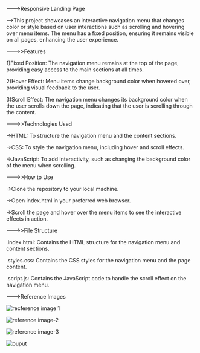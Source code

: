 --->Responsive Landing Page

-->This project showcases an interactive navigation menu that changes color or style based on user interactions such as scrolling and hovering over menu items. The menu has a fixed position, ensuring it remains visible on all pages, enhancing the user experience.

--->>Features

1)Fixed Position: The navigation menu remains at the top of the page, providing easy access to the main sections at all times.

2)Hover Effect: Menu items change background color when hovered over, providing visual feedback to the user.

3)Scroll Effect: The navigation menu changes its background color when the user scrolls down the page, indicating that the user is scrolling through the content.

--->>Technologies Used

->HTML: To structure the navigation menu and the content sections.

->CSS: To style the navigation menu, including hover and scroll effects.

->JavaScript: To add interactivity, such as changing the background color of the menu when scrolling.

--->>How to Use

->Clone the repository to your local machine.

->Open index.html in your preferred web browser.

->Scroll the page and hover over the menu items to see the interactive effects in action.

--->>File Structure

.index.html: Contains the HTML structure for the navigation menu and content sections.

.styles.css: Contains the CSS styles for the navigation menu and the page content.

.script.js: Contains the JavaScript code to handle the scroll effect on the navigation menu.

--->Reference Images

![recference image 1](https://github.com/vamsee2004/Prodigyinfotech-1/assets/163383859/ec39cac7-d919-4196-8561-d1d7ae1a23ec)

![reference image-2](https://github.com/vamsee2004/Prodigyinfotech-1/assets/163383859/67f280ce-238f-4c28-9bd9-f13391790ead)

![reference image-3](https://github.com/vamsee2004/Prodigyinfotech-1/assets/163383859/e47bfe6e-6746-4841-bdf3-5be3151c12bb)

![ouput](https://github.com/vamsee2004/Prodigyinfotech-1/assets/163383859/40b13a3f-7517-4c1e-9114-70aad6db46d1)




